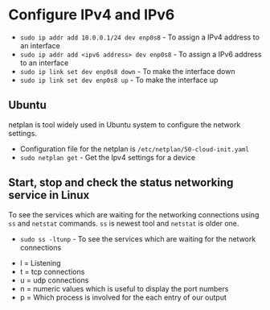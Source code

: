 # Configure IPv4 and IPv6 

* `sudo ip addr add 10.0.0.1/24 dev enp0s8` - To assign a IPv4 address to an interface
* `sudo ip addr add <ipv6 address> dev enp0s8` - To assign a IPv6 address to an interface
* `sudo ip link set dev enp0s8 down` - To make the interface down
* `sudo ip link set dev enp0s8 up` - To make the interface up

## Ubuntu

netplan is tool widely used in Ubuntu system to configure the network settings.

* Configuration file for the netplan is `/etc/netplan/50-cloud-init.yaml`
* `sudo netplan get` - Get the Ipv4 settings for a device

## Start, stop and check the status networking service in Linux

To see the services which are waiting for the networking connections using `ss` and `netstat` commands. `ss` is newest tool and `netstat` is older one.
* `sudo ss -ltunp` - To see the services which are waiting for the network connections

- l = Listening
- t = tcp connections
- u = udp connections
- n = numeric values which is useful to display the port numbers
- p = Which process is involved for the each entry of our output
